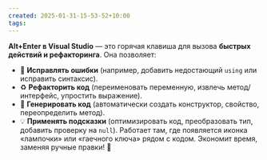 ```yaml
---
created: 2025-01-31-15-53-52+10:00
tags:
---
```

**Alt+Enter в Visual Studio** — это горячая клавиша для вызова **быстрых действий и рефакторинга**. Она позволяет:
- 🔧 **Исправлять ошибки** (например, добавить недостающий `using` или исправить синтаксис).
- ♻️ **Рефакторить код** (переименовать переменную, извлечь метод/интерфейс, упростить выражение).
- 🧩 **Генерировать код** (автоматически создать конструктор, свойство, переопределить метод).
- 💡 **Применять подсказки** (оптимизировать код, преобразовать тип, добавить проверку на `null`).
Работает там, где появляется иконка «лампочки» или «гаечного ключа» рядом с кодом. Экономит время, заменяя ручные правки! 🚀